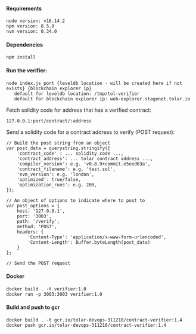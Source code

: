 #### Requirements
```
node version: v16.14.2
npm version: 8.5.0
nvm version: 0.34.0 
```

#### Dependencies
```
npm install
```

#### Run the verifier:
```
node index.js port {leveldb location - will be created here if not exists} {blockchain explorer ip}
   default for leveldb location: /tmp/tol-verifier
   default for blockchain explorer ip: web-explorer.stagenet.tolar.io
```

Fetch solidity code for address that has a verified contract:
```
127.0.0.1:port/contract/:address
```

Send a solidity code for a contract address to verify (POST request):
```
// Build the post string from an object
var post_data = querystring.stringify({
    'contract_code' : ... solidity code ...,
    'contract_address': ... tolar contract address ...,
    'compiler_version': e.g. 'v0.8.9+commit.e5eed63a',
    'contract_filename': e.g. 'test.sol',
    'evm_version': e.g. 'london',
    'optimized': true/false,
    'optimization_runs': e.g. 200,
});
  
// An object of options to indicate where to post to
var post_options = {
    host: '127.0.0.1',
    port: '3003',
    path: '/verify',
    method: 'POST',
    headers: {
        'Content-Type': 'application/x-www-form-urlencoded',
        'Content-Length': Buffer.byteLength(post_data)
    }
};

// Send the POST request
```

#### Docker
```
docker build . -t verifier:1.0
docker run -p 3003:3003 verifier:1.0
```

#### Build and push to gcr
```
docker build . -t gcr.io/tolar-devops-311210/contract-verifier:1.4
docker push gcr.io/tolar-devops-311210/contract-verifier:1.4
```
